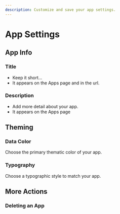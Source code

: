 ```yaml
---
description: Customize and save your app settings.
---
```


# App Settings

## App Info

### Title

* Keep it short...
* It appears on the Apps page and in the url. 

### Description

* Add more detail about your app. 
* It appears on the Apps page

## Theming

### Data Color

Choose the primary thematic color of your app. 

### Typography

Choose a typographic style to match your app. 

## More Actions

### Deleting an App



